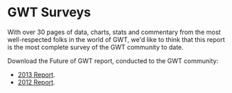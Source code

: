 GWT Surveys
==========================

 With over 30 pages of data, charts, stats and commentary from the most well-respected folks in the world of GWT, we'd like to think that this report is the most complete survey of the GWT community to date.

 Download the Future of GWT report, conducted to the GWT community:

- [2013 Report](https://vaadin.com/gwt/report-2013).
- [2012 Report](https://vaadin.com/gwt/report-2012).

